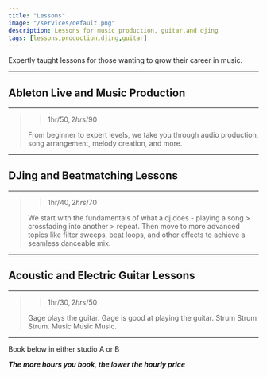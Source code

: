 ```yaml
---
title: "Lessons"
image: "/services/default.png"
description: Lessons for music production, guitar,and djing
tags: [lessons,production,djing,guitar]
---
```

Expertly taught lessons for those wanting to grow their career in music.

- - -

## Ableton Live and Music Production

- - -

>>1hr/$50, 2hrs/$90
>
>From beginner to expert levels, we take you through audio production, song arrangement, melody creation, and more.

- - -

## DJing and Beatmatching Lessons

- - -

>>1hr/$40, 2hrs/$70
>
>We start with the fundamentals of what a dj does - playing a song > crossfading into another > repeat. Then move to more advanced topics like filter sweeps, beat loops, and other effects to achieve a seamless danceable mix.

- - -

## Acoustic and Electric Guitar Lessons

- - -

>>1hr/$30, 2hrs/$50
>
>Gage plays the guitar. Gage is good at playing the guitar. Strum Strum Strum. Music Music Music.

- - -

Book below in either studio A or B

**_The more hours you book, the lower the hourly price_**